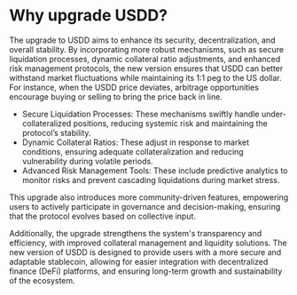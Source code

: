 # Why upgrade USDD?

The upgrade to USDD aims to enhance its security, decentralization, and overall stability. By incorporating more robust mechanisms, such as secure liquidation processes, dynamic collateral ratio adjustments, and enhanced risk management protocols, the new version ensures that USDD can better withstand market fluctuations while maintaining its 1:1 peg to the US dollar. For instance, when the USDD price deviates, arbitrage opportunities encourage buying or selling to bring the price back in line.

* Secure Liquidation Processes: These mechanisms swiftly handle under-collateralized positions, reducing systemic risk and maintaining the protocol’s stability.
* Dynamic Collateral Ratios: These adjust in response to market conditions, ensuring adequate collateralization and reducing vulnerability during volatile periods.
* Advanced Risk Management Tools: These include predictive analytics to monitor risks and prevent cascading liquidations during market stress.

This upgrade also introduces more community-driven features, empowering users to actively participate in governance and decision-making, ensuring that the protocol evolves based on collective input.

Additionally, the upgrade strengthens the system's transparency and efficiency, with improved collateral management and liquidity solutions. The new version of USDD is designed to provide users with a more secure and adaptable stablecoin, allowing for easier integration with decentralized finance (DeFi) platforms, and ensuring long-term growth and sustainability of the ecosystem.
